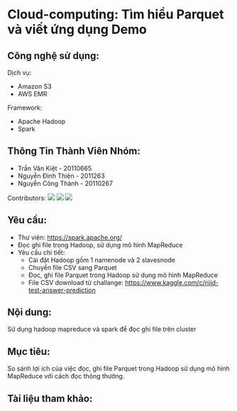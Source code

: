 # Cloud-computing: Tìm hiểu Parquet  và viết ứng dụng Demo
## Công nghệ sử dụng:
Dịch vụ:
- Amazon S3
- AWS EMR

Framework:
- Apache Hadoop
- Spark
## Thông Tin Thành Viên Nhóm:
- Trần Văn Kiệt - 20110665
- Nguyễn Đình Thiện - 2011263
- Nguyễn Công Thành - 20110267 

Contributors:
[![](https://avatars.githubusercontent.com/u/89686453?s=64&v=4)](https://www.facebook.com/kTw1208)
[![](https://avatars.githubusercontent.com/u/116097599?s=64&v=4s)](https://www.facebook.com/thien20110263)
[![](https://avatars.githubusercontent.com/u/89307218?v=4&s=64)](https://www.facebook.com/profile.php?id=100011055702857)
## Yêu cầu:
- Thư viện: https://spark.apache.org/
- Đọc ghi file trong Hadoop, sử dụng mô hình MapReduce
- Yêu cầu chi tiết:
   + Cài đặt Hadoop gồm 1 namenode và 2 slavesnode
   + Chuyển file CSV sang Parquet
   + Đọc, ghi file Parquet trong Hadoop sử dụng mô hình MapReduce
   + File CSV download từ challange: https://www.kaggle.com/c/riiid-test-answer-prediction
## Nội dung:
Sử dụng hadoop mapreduce và spark để đọc ghi file trên cluster
## Mục tiêu:
So sánh lợi ích của việc đọc, ghi file Parquet trong Hadoop sử dụng mô hình MapReduce với cách đọc thông thường.
## Tài liệu tham khảo:


